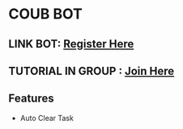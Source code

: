 # COUB BOT

## LINK BOT: [Register Here](https://t.me/coub/app?startapp=coub__marker_18976008)
## TUTORIAL IN GROUP : [Join Here](https://t.me/sansxgroup)

## Features
- Auto Clear Task